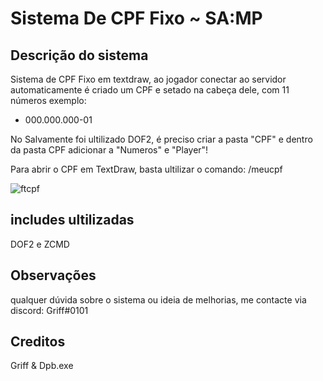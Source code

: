 # Sistema De CPF Fixo ~ SA:MP
## Descrição do sistema

Sistema de CPF Fixo em textdraw, ao jogador conectar ao servidor automaticamente é criado um CPF e setado na cabeça dele, com 11 números exemplo:

- 000.000.000-01

No Salvamente foi ultilizado DOF2, é preciso criar a pasta "CPF" e dentro da pasta CPF adicionar a "Numeros" e "Player"!

Para abrir o CPF em TextDraw, basta ultilizar o comando: /meucpf

![ftcpf](https://user-images.githubusercontent.com/77468286/169407242-771325ce-a938-4bcc-a920-83dbfe521887.png)

## includes ultilizadas
DOF2 e ZCMD

## Observações
qualquer dúvida sobre o sistema ou ideia de melhorias, me contacte via discord: Griff#0101

## Creditos

Griff & Dpb.exe
